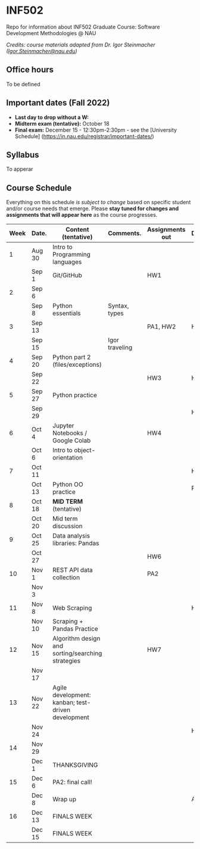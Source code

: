 # INF502
Repo for information about INF502 Graduate Course: Software Development Methodologies @ NAU

_Credits: course materials adapted from Dr. Igor Steinmacher (Igor.Steinmacher@nau.edu)_

## Office hours

To be defined

## Important dates (Fall 2022)

* **Last day to drop without a W:** 
* **Midterm exam (tentative):** October 18
* **Final exam:** December 15 - 12:30pm-2:30pm - see the [University Schedule] (https://in.nau.edu/registrar/important-dates/)

## Syllabus

To apperar

## Course Schedule
Everything on this schedule *is subject to change* based on specific student and/or course needs that emerge. Please **stay tuned for changes and assignments that will appear here** as the course progresses.

<!--Work is to be submitted via BbLearn whenever not specified differently. When via BBLearn, the deliverable must be in Word or PDF format.-->

|Week|Date.   | Content (tentative)                                   | Comments.      | Assignments out          | Deadline |
|----|--------|-------------------------------------------------------|----------------|--------------------------|----------|
| 1  | Aug 30 | Intro to Programming languages                        |                |                          |          |
|    | Sep  1 | Git/GitHub                                            |                | HW1                      |          |
| 2  | Sep  6 |                                                       |                |                          |          |
|    | Sep  8 | Python essentials                                     | Syntax, types  |                          |          |
| 3  | Sep 13 |                                                       |                | PA1, HW2                 | HW1      |
|    | Sep 15 |                                                       | Igor traveling |                          |          |
| 4  | Sep 20 | Python part 2 (files/exceptions)                      |                |                          |          |
|    | Sep 22 |                                                       |                | HW3                      | HW2      |
| 5  | Sep 27 | Python practice                                       |                |                          |          |
|    | Sep 29 |                                                       |                |                          | HW3      |
| 6  | Oct  4 | Jupyter Notebooks / Google Colab                      |                | HW4                      |          |
|    | Oct  6 | Intro to object-orientation                           |                |                          |          |
| 7  | Oct 11 |                                                       |                |                          | HW4      |
|    | Oct 13 | Python OO practice                                    |                |                          | PA1      |
| 8  | Oct 18 | **MID TERM** (tentative)                              |                |                          |          |
|    | Oct 20 | Mid term discussion                                   |                |                          |          |
| 9  | Oct 25 | Data analysis libraries: Pandas                       |                |                          |          |
|    | Oct 27 |                                                       |                | HW6                      |          |
| 10 | Nov  1 | REST API data collection                              |                | PA2                      |          |
|    | Nov  3 |                                                       |                |                          |          |
| 11 | Nov  8 | Web Scraping                                          |                |                          | HW6      |
|    | Nov 10 | Scraping + Pandas Practice                            |                |                          |          |
| 12 | Nov 15 | Algorithm design and sorting/searching strategies     |                | HW7                      |          |
|    | Nov 17 |                                                       |                |                          |          |
| 13 | Nov 22 | Agile development: kanban; test-driven development    |                |                          |          |
|    | Nov 24 |                                                       |                |                          | HW7      |
| 14 | Nov 29 |                                                       |                |                          |          |
|    | Dec  1 | THANKSGIVING                                          |                |                          |          |
| 15 | Dec  6 | PA2: final call!                                      |                |                          |          |
|    | Dec  8 | Wrap up                                               |                |                          | A2       |
| 16 | Dec 13 | FINALS WEEK                                           |                |                          |          |
|    | Dec 15 | FINALS WEEK                                           |                |                          |          |
